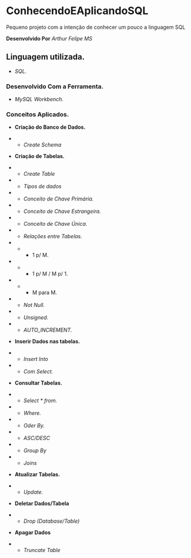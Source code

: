 # ConhecendoEAplicandoSQL
Pequeno projeto com a intenção de conhecer um pouco a linguagem SQL

**Desenvolvido Por** *Arthur Felipe MS*

## Linguagem utilizada.
* *SQL.*

### Desenvolvido  Com a Ferramenta.
* *MySQL Workbench.*

### Conceitos Aplicados. 
* **Criação do Banco de Dados.**
* * *Create Schema*

* **Criação de Tabelas.**
* * *Create Table*
* * *Tipos de dados*
* * *Conceito de Chave Primária.*
* * *Conceito de Chave Estrangeira.*
* * *Conceito de Chave Única.*
* * *Relações entre Tabelas.*
* * * 1 p/ M.
* * * 1 p/ M / M p/ 1.
* * * M para M.
* * *Not Null.*
* * *Unsigned.*
* * *AUTO_INCREMENT.* 

* **Inserir Dados nas tabelas.**
* * *Insert Into*
* * *Com Select.*

* **Consultar Tabelas.**
* * *Select * from.*
* * *Where.*
* * *Oder By.*
* * *ASC/DESC*
* * *Group By*
* * *Joins*

* **Atualizar Tabelas.**
* * *Update.*

* **Deletar Dados/Tabela**
* * *Drop (Database/Table)*

* **Apagar Dados**
* * *Truncate Table*
